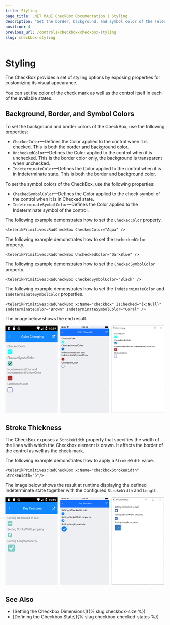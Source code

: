 ```yaml
---
title: Styling
page_title: .NET MAUI CheckBox Documentation | Styling
description: "Set the border, background, and symbol color of the Telerik UI for .NET MAUI CheckBox and customize its visual appearance."
position: 4
previous_url: /controls/checkbox/checkbox-styling
slug: checkbox-styling
---
```


# Styling

The CheckBox provides a set of styling options by exposing properties for customizing its visual appearance.

You can set the color of the check mark as well as the control itself in each of the available states.

## Background, Border, and Symbol Colors

To set the background and border colors of the CheckBox, use the following properties:

* `CheckedColor`&mdash;Defines the Color applied to the control when it is checked. This is both the border and background color.
* `UncheckedColor`&mdash;Defines the Color applied to the control when it is unchecked. This is the border color only, the background is transparent when unchecked.
* `IndeterminateColor`&mdash;Defines the Color applied to the control when it is in Indeterminate state. This is both the border and background color.

To set the symbol colors of the CheckBox, use the following properties:

* `CheckedSymbolColor`&mdash;Defines the Color applied to the check symbol of the control when it is in Checked state.
* `IndeterminateSymbolColor`&mdash;Defines the Color applied to the Indeterminate symbol of the control.

The following example demonstrates how to set the `CheckedColor` property.

 ```XAML
<telerikPrimitives:RadCheckBox CheckedColor="Aqua" />
 ```

The following example demonstrates how to set the `UncheckedColor` property.

```XAML
<telerikPrimitives:RadCheckBox UncheckedColor="DarkBlue" />
```

The following example demonstrates how to set the `CheckedSymbolColor` property.

 ```XAML
<telerikPrimitives:RadCheckBox CheckedSymbolColor="Black" />
 ```

The following example demonstrates how to set the `IndeterminateColor` and `IndeterminateSymbolColor` properties.

```XAML
<telerikPrimitives:RadCheckBox x:Name="checkbox" IsChecked="{x:Null}" IndeterminateColor="Brown" IndeterminateSymbolColor="Coral" />
```

The image below shows the end result.

![CheckBox Color Changing Options Example](images/checkbox-colors.png)

## Stroke Thickness

The CheckBox exposes a `StrokeWidth` property that specifies the width of the lines with which the Checkbox element is drawn. It affects the border of the control as well as the check mark.

The following example demonstrates how to apply a `StrokeWidth` value.

```XAMl
<telerikPrimitives:RadCheckBox x:Name="checkboxStrokeWidth" StrokeWidth="5"/>
```

The image below shows the result at runtime displaying the defined Indeterminate state together with the configured `StrokeWidth` and `Length`.

![CheckBox Key Feature Example](images/checkbox-features.png)

## See Also

- [Setting the Checkbox Dimensions]({% slug checkbox-size %})
- [Defining the Checkbox State]({% slug checkbox-checked-states %})
